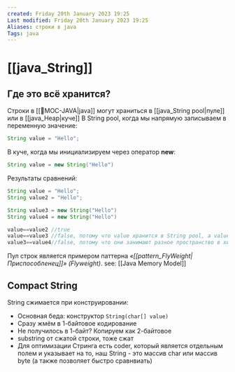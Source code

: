 ```yaml
---
created: Friday 20th January 2023 19:25
Last modified: Friday 20th January 2023 19:25
Aliases: строки в java
Tags: java
---
```


# [[java_String]]

## Где это всё хранится?
Строки в [[📙MOC-JAVA|java]] могут храниться в [[java_String pool|пуле]] или в [[java_Heap|куче]] 
В String pool, когда мы напрямую записываем в переменную значение:
```java
String value = "Hello";
```
В куче, когда мы инициализируем через оператор **new**:
```java
String value = new String("Hello")
```

Результаты сравнений:
```java
String value = "Hello";
String value2 = "Hello";

String value3 = new String("Hello")
String value4 = new String("Hello")

value==value2 //true
value==value3 //false, потому что value хранится в String pool, а value3 - в обычном хипе
value3==value4//false, потому что они занимают разное пространство в хипе, следовательно ссылаются на разные ячейки в памяти
```

Пул строк является примером паттерна _«[[pattern_FlyWeight|Приспособленец]]» (Flyweight)_.
see: [[Java Memory Model]]

## Compact String

String сжимается при конструировании:
- Основная беда: конструктор `String(char[] value)`
- Сразу жмём в 1-байтовое кодирование
- Не получилось в 1-байт? Копируем как 2-байтовое
- substring от сжатой строки, тоже сжат
- Для оптимизации Стринга есть coder, который является отдельным полем и указывает на то, наш String - это массив char или массив byte (а также позволяет быстро сравнвиать)